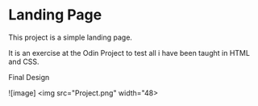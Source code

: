 # Landing Page

This project is a simple landing page. 

It is an exercise at the Odin Project to test all i have been taught in HTML and CSS.

Final Design

![image] <img src="Project.png" width="48>
